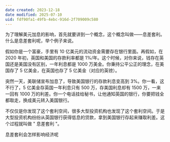 ```yaml
---
date created: 2023-12-18
date modified: 2025-07-10
uid: fdf90fa1-49fb-4ebc-916d-2f709009c580
---
```


为了理解美元加息的影响，首先就要讲到一个概念，这个概念叫做——息差套利。什么是息差套利呢，举个例子来说。

假如你是一个富豪，手里有 10 亿美元的流动资金需要存在银行里面。再假如，在 2020 年初，英国和美国的存款利率都是 1%/年。这个时候，对你来说，钱存在英国还是美国没有区别，一年利息都是 1000 万美金。你秉持公平公正的理念，在美国存了 5 亿美金，在英国也存了 5 亿美金（对应的英镑）。

突然一天，美联储宣布加息了，导致美国银行的存款利息变高到 3%。你一看，这不行了，5 亿美金存英国一年利息只有 500 万，存美国利息却有 1500 万，一来一回有 1000 万的利差。你一个电话挂给秘书，让他通知英国的银行，你要把钱全都取走，换成美元转入美国银行。

不仅仅是你发现了这个套利空间，很多大型投资机构也发现了这个套利空间。于是大型投资机构纷纷从英国银行获得低息的贷款，拿到美国银行存起来赚取利差。这个过程就叫做 " 息差套利 "。

息差套利会怎样影响经济呢
